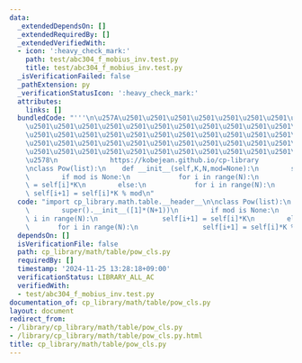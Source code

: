 ```yaml
---
data:
  _extendedDependsOn: []
  _extendedRequiredBy: []
  _extendedVerifiedWith:
  - icon: ':heavy_check_mark:'
    path: test/abc304_f_mobius_inv.test.py
    title: test/abc304_f_mobius_inv.test.py
  _isVerificationFailed: false
  _pathExtension: py
  _verificationStatusIcon: ':heavy_check_mark:'
  attributes:
    links: []
  bundledCode: "'''\n\u257A\u2501\u2501\u2501\u2501\u2501\u2501\u2501\u2501\u2501\u2501\
    \u2501\u2501\u2501\u2501\u2501\u2501\u2501\u2501\u2501\u2501\u2501\u2501\u2501\
    \u2501\u2501\u2501\u2501\u2501\u2501\u2501\u2501\u2501\u2501\u2501\u2501\u2501\
    \u2501\u2501\u2501\u2501\u2501\u2501\u2501\u2501\u2501\u2501\u2501\u2501\u2501\
    \u2501\u2501\u2501\u2501\u2501\u2501\u2501\u2501\u2501\u2501\u2501\u2501\u2501\
    \u2578\n             https://kobejean.github.io/cp-library               \n'''\n\
    \nclass Pow(list):\n    def __init__(self,K,N,mod=None):\n        super().__init__([1]*(N+1))\n\
    \        if mod is None:\n            for i in range(N):\n                self[i+1]\
    \ = self[i]*K\n        else:\n            for i in range(N):\n               \
    \ self[i+1] = self[i]*K % mod\n"
  code: "import cp_library.math.table.__header__\n\nclass Pow(list):\n    def __init__(self,K,N,mod=None):\n\
    \        super().__init__([1]*(N+1))\n        if mod is None:\n            for\
    \ i in range(N):\n                self[i+1] = self[i]*K\n        else:\n     \
    \       for i in range(N):\n                self[i+1] = self[i]*K % mod"
  dependsOn: []
  isVerificationFile: false
  path: cp_library/math/table/pow_cls.py
  requiredBy: []
  timestamp: '2024-11-25 13:28:18+09:00'
  verificationStatus: LIBRARY_ALL_AC
  verifiedWith:
  - test/abc304_f_mobius_inv.test.py
documentation_of: cp_library/math/table/pow_cls.py
layout: document
redirect_from:
- /library/cp_library/math/table/pow_cls.py
- /library/cp_library/math/table/pow_cls.py.html
title: cp_library/math/table/pow_cls.py
---
```

